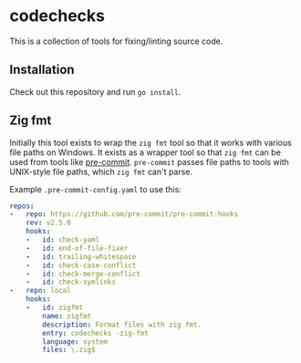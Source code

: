 # codechecks

This is a collection of tools for fixing/linting source code.

## Installation

Check out this repository and run `go install`.

## Zig fmt

Initially this tool exists to wrap the `zig fmt` tool so that it works with various file paths on Windows. It exists as a wrapper tool so that `zig fmt` can be used from tools like [pre-commit](https://pre-commit.com). `pre-commit` passes file paths to tools with UNIX-style file paths, which `zig fmt` can't parse.

Example `.pre-commit-config.yaml` to use this:

```yaml
repos:
-   repo: https://github.com/pre-commit/pre-commit-hooks
    rev: v2.5.0
    hooks:
    -   id: check-yaml
    -   id: end-of-file-fixer
    -   id: trailing-whitespace
    -   id: check-case-conflict
    -   id: check-merge-conflict
    -   id: check-symlinks
-   repo: local
    hooks:
    -   id: zigfmt
        name: zigfmt
        description: Format files with zig fmt.
        entry: codechecks -zig-fmt
        language: system
        files: \.zig$
```
